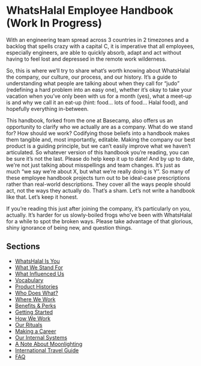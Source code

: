 # WhatsHalal Employee Handbook (Work In Progress)

With an engineering team spread across 3 countries in 2 timezones and a backlog that spells crazy with a capital C, it is imperative that all employees, especially engineers, are able to quickly absorb, adapt and act without having to feel lost and depressed in the remote work wilderness.

So, this is where we’ll try to share what’s worth knowing about WhatsHalal the company, our culture, our process, and our history. It’s a guide to understanding what people are talking about when they call for “judo” (redefining a hard problem into an easy one), whether it’s okay to take your vacation when you’ve only been with us for a month (yes), what a meet-up is and why we call it an eat-up (hint: food… lots of food... Halal food), and hopefully everything in-between.

This handbook, forked from the one at Basecamp, also offers us an opportunity to clarify who we actually are as a company. What do we stand for? How should we work? Codifying those beliefs into a handbook makes them tangible and, most importantly, editable. Making the company our best product is a guiding principle, but we can’t easily improve what we haven’t articulated. So whatever version of this handbook you’re reading, you can be sure it’s not the last. Please do help keep it up to date! And by up to date, we're not just talking about misspellings and team changes. It’s just as much “we say we’re about X, but what we’re really doing is Y”. So many of these employee handbook projects turn out to be ideal-case prescriptions rather than real-world descriptions. They cover all the ways people should act, not the ways they actually do. That’s a sham. Let’s not write a handbook like that. Let’s keep it honest.

If you’re reading this just after joining the company, it’s particularly on you, actually. It’s harder for us slowly-boiled frogs who’ve been with WhatsHalal for a while to spot the broken ways. Please take advantage of that glorious, shiny ignorance of being new, and question things.

## Sections
* [WhatsHalal Is You](https://github.com/WhatsHalal/handbook/blob/master/WhatsHalal-is-you.md)
* [What We Stand For](https://github.com/WhatsHalal/handbook/blob/master/what-we-stand-for.md)
* [What Influenced Us](https://github.com/WhatsHalal/handbook/blob/master/what-influenced-us.md)
* [Vocabulary](https://github.com/WhatsHalal/handbook/blob/master/vocabulary.md)
* [Product Histories](https://github.com/WhatsHalal/handbook/blob/master/product-histories.md)
* [Who Does What?](https://github.com/WhatsHalal/handbook/blob/master/orgchart.md)
* [Where We Work](https://github.com/WhatsHalal/handbook/blob/master/where-we-work.md)
* [Benefits & Perks](https://github.com/WhatsHalal/handbook/blob/master/benefits-and-perks.md)
* [Getting Started](https://github.com/WhatsHalal/handbook/blob/master/getting-started.md)
* [How We Work](https://github.com/WhatsHalal/handbook/blob/master/how-we-work.md)
* [Our Rituals](https://github.com/WhatsHalal/handbook/blob/master/our-rituals.md)
* [Making a Career](https://github.com/WhatsHalal/handbook/blob/master/making-a-career.md)
* [Our Internal Systems](https://github.com/WhatsHalal/handbook/blob/master/our-internal-systems.md)
* [A Note About Moonlighting](https://github.com/WhatsHalal/handbook/blob/master/moonlighting.md)
* [International Travel Guide](https://github.com/WhatsHalal/handbook/blob/master/international-travel-guide.md)
* [FAQ](https://github.com/WhatsHalal/handbook/blob/master/faq.md)
